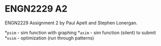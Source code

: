 # ENGN2229 A2
ENGN2229 Assignment 2 by Paul Apelt and Stephen Lonergan.

*`psim` - sim function with graphing
*`asim` - sim function (silent) to submit
*`osim` - optimization (run through patterns)
